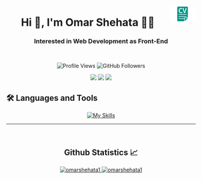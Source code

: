 <!-- cv link -->
<a href="https://drive.google.com/file/d/1MP8djasOmbo2LMPpYEscJQscHiTuF1LU/view?usp=drive_link" target="_blank"><img align="right" src="https://raw.githubusercontent.com/AhmedSalman1/AhmedSalman1/refs/heads/main/img/cv.png" alt="My CV" width="70" ></a>


<h1 align="center">Hi 👋, I'm Omar Shehata 👨‍💻</h1>
<h3 align="center">Interested in Web Development as Front-End</h3>

<br/>
<p align="center">
  <img src="https://komarev.com/ghpvc/?username=omarshehata1&label=Profile%20views&color=0e75b6&style=flat" alt="Profile Views" />
  <img src="https://img.shields.io/github/followers/omarshehata1?label=Followers&style=social" alt="GitHub Followers" />
</p>

<p align="center">
  <a href="mailto:3marshehata@gmail.com"title="Gmail"><img src="https://img.shields.io/badge/gmail-%23F05033.svg?style=for-the-badge&logo=gmail&logoColor=white"/></a>  
  <a href="https://www.facebook.com/profile.php?id=100012286908852&mibextid=ZbWKwL" title="Facebook"><img src="https://img.shields.io/badge/Facebook-%231877F2.svg?style=for-the-badge&logo=Facebook&logoColor=white"/></a>
  <a href="https://www.linkedin.com/in/omar-she7ata" title="LinkedIn"><img src="https://img.shields.io/badge/linkedin-%230077B5.svg?style=for-the-badge&logo=linkedin&logoColor=white"/></a></p>
        

## 🛠 Languages and Tools 

<div align="center">
  <a href="https://github.com/omarshehata1">
    <img src="https://skillicons.dev/icons?i=html,css,js,ts,sass,tailwind,react,python,c,cpp,mysql,git,github" alt="My Skills" />
  </a>
</div>

---

<br/>

<h2 align="center"> Github Statistics 📈 </h2>

<div align="center">
  <!--
  <a href="https://git.io/streak-stats">
    <img src="https://github-readme-streak-stats.herokuapp.com?user=omarshehata1&theme=github_dark&border=1E90FF&hide_border=false" alt="GitHub Streak" />
  </a> -->

  <a href="https://github.com/omarshehata1">
    <img width="400px" src="https://github-readme-stats.vercel.app/api/top-langs?username=omarshehata1&theme=github_dark&hide_border=false&border_color=1E90FF&show_icons=true&locale=en&layout=compact" alt="omarshehata1" />
  </a>

  <a href="https://github.com/omarshehata1">
    <img width="400px" height="186px" src="https://github-readme-stats.vercel.app/api?username=omarshehata1&theme=github_dark&hide_border=false&border_color=1E90FF&show_icons=true&locale=en" alt="omarshehata1" />
  </a>
<!--
  <a href="https://github.com/omarshehata1/">
    <img width="400px" src="https://github-readme-stats.vercel.app/api/wakatime?username=omarshehata&langs_count=8&theme=github_dark&hide_border=false&border_color=1E90FF&show_icons=true&locale=en&layout=compact" />  
  </a> -->
</div>
